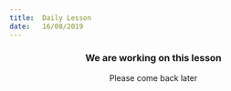 ```yaml
---
title:  Daily Lesson
date:   16/08/2019
---
```


### <center>We are working on this lesson</center>
<center>Please come back later</center>